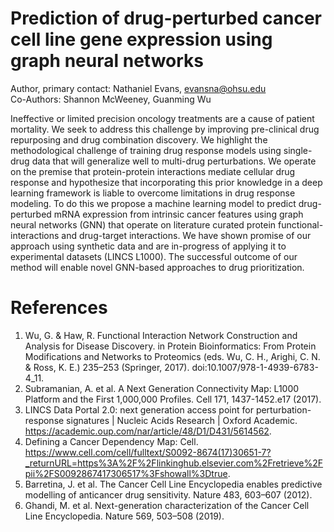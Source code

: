 # Prediction of drug-perturbed cancer cell line gene expression using graph neural networks

Author, primary contact: Nathaniel Evans, evansna@ohsu.edu  
Co-Authors: Shannon McWeeney, Guanming Wu

Ineffective or limited precision oncology treatments are a cause of patient mortality. We seek to address this challenge by improving pre-clinical drug repurposing and drug combination discovery. We highlight the methodological challenge of training drug response models using single-drug data that will generalize well to multi-drug perturbations. We operate on the premise that protein-protein interactions mediate cellular drug response and hypothesize that incorporating this prior knowledge in a deep learning framework is liable to overcome limitations in drug response modeling. To do this we propose a machine learning model to predict drug-perturbed mRNA expression from intrinsic cancer features using graph neural networks (GNN) that operate on literature curated protein functional-interactions and drug-target interactions. We have shown promise of our approach using synthetic data and are in-progress of applying it to experimental datasets (LINCS L1000). The successful outcome of our method will enable novel GNN-based approaches to drug prioritization.

# References 

1.	Wu, G. & Haw, R. Functional Interaction Network Construction and Analysis for Disease Discovery. in Protein Bioinformatics: From Protein Modifications and Networks to Proteomics (eds. Wu, C. H., Arighi, C. N. & Ross, K. E.) 235–253 (Springer, 2017). doi:10.1007/978-1-4939-6783-4_11.
2.	Subramanian, A. et al. A Next Generation Connectivity Map: L1000 Platform and the First 1,000,000 Profiles. Cell 171, 1437-1452.e17 (2017).
3.	LINCS Data Portal 2.0: next generation access point for perturbation-response signatures | Nucleic Acids Research | Oxford Academic. https://academic.oup.com/nar/article/48/D1/D431/5614562.
4.	Defining a Cancer Dependency Map: Cell. https://www.cell.com/cell/fulltext/S0092-8674(17)30651-7?_returnURL=https%3A%2F%2Flinkinghub.elsevier.com%2Fretrieve%2Fpii%2FS0092867417306517%3Fshowall%3Dtrue.
5.	Barretina, J. et al. The Cancer Cell Line Encyclopedia enables predictive modelling of anticancer drug sensitivity. Nature 483, 603–607 (2012).
6.	Ghandi, M. et al. Next-generation characterization of the Cancer Cell Line Encyclopedia. Nature 569, 503–508 (2019).


